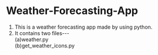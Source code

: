 # Weather-Forecasting-App
1. This is a weather forecasting app made by using python.  
2. It contains two files---  
 (a)weather.py  
 (b)get_weather_icons.py



